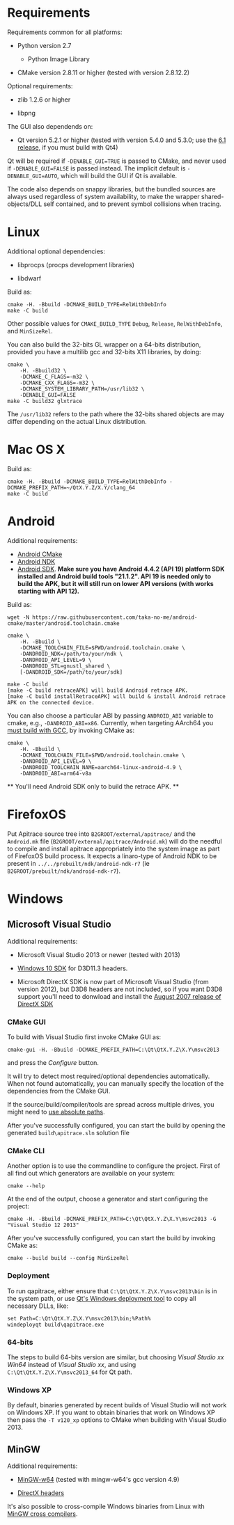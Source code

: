 # Requirements #

Requirements common for all platforms:

* Python version 2.7

  * Python Image Library

* CMake version 2.8.11 or higher (tested with version 2.8.12.2)

Optional requirements:

* zlib 1.2.6 or higher

* libpng

The GUI also dependends on:

* Qt version 5.2.1 or higher (tested with version 5.4.0 and 5.3.0; use the
  [6.1 release](https://github.com/apitrace/apitrace/releases/tag/6.1), if you
  must build with Qt4)

Qt will be required if `-DENABLE_GUI=TRUE` is passed to CMake, and never used
if `-DENABLE_GUI=FALSE` is passed instead.  The implicit default is
`-DENABLE_GUI=AUTO`, which will build the GUI if Qt is available.


The code also depends on snappy libraries, but the bundled sources are always
used regardless of system availability, to make the wrapper shared-objects/DLL
self contained, and to prevent symbol collisions when tracing.


# Linux #

Additional optional dependencies:

* libprocps (procps development libraries)

* libdwarf

Build as:

    cmake -H. -Bbuild -DCMAKE_BUILD_TYPE=RelWithDebInfo
    make -C build

Other possible values for `CMAKE_BUILD_TYPE` `Debug`, `Release`,
`RelWithDebInfo`, and `MinSizeRel`.

You can also build the 32-bits GL wrapper on a 64-bits distribution, provided
you have a multilib gcc and 32-bits X11 libraries, by doing:

    cmake \
        -H. -Bbuild32 \
        -DCMAKE_C_FLAGS=-m32 \
        -DCMAKE_CXX_FLAGS=-m32 \
        -DCMAKE_SYSTEM_LIBRARY_PATH=/usr/lib32 \
        -DENABLE_GUI=FALSE
    make -C build32 glxtrace

The `/usr/lib32` refers to the path where the 32-bits shared objects are may
differ depending on the actual Linux distribution.


# Mac OS X #

Build as:

    cmake -H. -Bbuild -DCMAKE_BUILD_TYPE=RelWithDebInfo -DCMAKE_PREFIX_PATH=~/QtX.Y.Z/X.Y/clang_64
    make -C build


# Android #

Additional requirements:

* [Android CMake](https://github.com/taka-no-me/android-cmake)
* [Android NDK](http://developer.android.com/sdk/ndk/index.html)
* [Android SDK](http://developer.android.com/sdk/index.html#Other). **Make sure you have Android 4.4.2 (API 19) platform SDK installed and Android build tools "21.1.2". API 19 is needed only to build the APK, but it will still run on lower API versions (with works starting with API 12).**

Build as:

    wget -N https://raw.githubusercontent.com/taka-no-me/android-cmake/master/android.toolchain.cmake
    
    cmake \
        -H. -Bbuild \
        -DCMAKE_TOOLCHAIN_FILE=$PWD/android.toolchain.cmake \
        -DANDROID_NDK=/path/to/your/ndk \
        -DANDROID_API_LEVEL=9 \
        -DANDROID_STL=gnustl_shared \
        [-DANDROID_SDK=/path/to/your/sdk]

    make -C build
    [make -C build retraceAPK] will build Android retrace APK.
    [make -C build installRetraceAPK] will build & install Android retrace APK on the connected device.

You can also choose a particular ABI by passing `ANDROID_ABI` variable to
cmake, e.g., `-DANDROID_ABI=x86`.  Currently, when targeting AArch64 you [must
build with GCC](https://github.com/apitrace/apitrace/issues/312), by invoking
CMake as:

    cmake \
        -H. -Bbuild \
        -DCMAKE_TOOLCHAIN_FILE=$PWD/android.toolchain.cmake \
        -DANDROID_API_LEVEL=9 \
        -DANDROID_TOOLCHAIN_NAME=aarch64-linux-android-4.9 \
        -DANDROID_ABI=arm64-v8a

** You'll need Android SDK only to build the retrace APK. **


# FirefoxOS #

Put Apitrace source tree into `B2GROOT/external/apitrace/` and the `Android.mk`
file (`B2GROOT/external/apitrace/Android.mk`) will do the needful to compile
and install apitrace appropriately into the system image as part of FirefoxOS
build process. It expects a linaro-type of Android NDK to be present in
`../../prebuilt/ndk/android-ndk-r7` (ie `B2GROOT/prebuilt/ndk/android-ndk-r7`).


# Windows #

## Microsoft Visual Studio ##

Additional requirements:

* Microsoft Visual Studio 2013 or newer (tested with 2013)

* [Windows 10 SDK](https://dev.windows.com/en-us/downloads/windows-10-sdk)
  for D3D11.3 headers.

* Microsoft DirectX SDK is now part of Microsoft Visual Studio (from version
  2012), but D3D8 headers are not included, so if you want D3D8 support you'll
  need to donwload and install the
  [August 2007 release of DirectX SDK](http://www.microsoft.com/downloads/details.aspx?familyid=529F03BE-1339-48C4-BD5A-8506E5ACF571)

### CMake GUI ###

To build with Visual Studio first invoke CMake GUI as:

    cmake-gui -H. -Bbuild -DCMAKE_PREFIX_PATH=C:\Qt\QtX.Y.Z\X.Y\msvc2013

and press the _Configure_ button.

It will try to detect most required/optional dependencies automatically.  When
not found automatically, you can manually specify the location of the
dependencies from the CMake GUI.

If the source/build/compiler/tools are spread across multiple drives, you might
need to [use absolute paths](https://github.com/apitrace/apitrace/issues/352).

After you've successfully configured, you can start the build by opening the
generated `build\apitrace.sln` solution file

### CMake CLI ###

Another option is to use the commandline to configure the project. First of all find out which
generators are available on your system:

    cmake --help

At the end of the output, choose a generator and start configuring the project:

    cmake -H. -Bbuild -DCMAKE_PREFIX_PATH=C:\Qt\QtX.Y.Z\X.Y\msvc2013 -G "Visual Studio 12 2013"

After you've successfully configured, you can start the build by invoking CMake as:

    cmake --build build --config MinSizeRel

### Deployment ###

To run qapitrace, either ensure that `C:\Qt\QtX.Y.Z\X.Y\msvc2013\bin` is in the system path, or use
[Qt's Windows deployment tool](http://doc.qt.io/qt-5/windows-deployment.html#the-windows-deployment-tool)
to copy all necessary DLLs, like:

    set Path=C:\Qt\QtX.Y.Z\X.Y\msvc2013\bin;%Path%
    windeployqt build\qapitrace.exe

### 64-bits ###

The steps to build 64-bits version are similar, but choosing _Visual Studio xx
Win64_ instead of _Visual Studio xx_, and using `C:\Qt\QtX.Y.Z\X.Y\msvc2013_64`
for Qt path.

### Windows XP ###

By default, binaries generated by recent builds of Visual Studio will not work
on Windows XP.  If you want to obtain binaries that work on Windows XP then
pass the `-T v120_xp` options to CMake when building with Visual Studio 2013.

## MinGW ##

Additional requirements:

* [MinGW-w64](http://mingw-w64.sourceforge.net/) (tested with mingw-w64's gcc version 4.9)

* [DirectX headers](https://github.com/apitrace/dxsdk)

It's also possible to cross-compile Windows binaries from Linux with
[MinGW cross compilers](http://www.cmake.org/Wiki/CmakeMingw).

